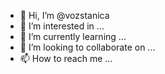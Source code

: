 - 👋 Hi, I’m @vozstanica
- 👀 I’m interested in ...
- 🌱 I’m currently learning ...
- 💞️ I’m looking to collaborate on ...
- 📫 How to reach me ...

<!---
vozstanica/vozstanica is a ✨ special ✨ repository because its `README.md` (this file) appears on your GitHub profile.
You can click the Preview link to take a look at your changes.
--->
